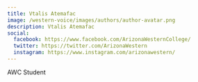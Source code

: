 ```yaml
---
title: Vtalis Atemafac 
image: /western-voice/images/authors/author-avatar.png
description: Vtalis Atemafac 
social:
  facebook: https://www.facebook.com/ArizonaWesternCollege/
  twitter: https://twitter.com/ArizonaWestern
  instagram: https://www.instagram.com/arizonawestern/
---
```


AWC Student
